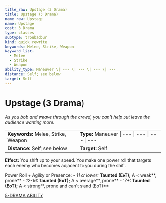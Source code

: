 ```yaml
---
title_raw: Upstage (3 Drama)
title: Upstage (3 Drama)
name_raw: Upstage
name: Upstage
cost: 3 Drama
type: classes
subtype: troubadour
kind: quick rewrite
keywords: Melee, Strike, Weapon
keyword_list:
  - Melee
  - Strike
  - Weapon
ability_type: Maneuver \| --- \| --- \| --- \| ---
distance: Self; see below
target: Self
---
```


# Upstage (3 Drama)

*As you bob and weave through the crowd, you can't help but leave the audience wanting more.*

|                                     |                                                |
| :---------------------------------- | :--------------------------------------------- |
| **Keywords:** Melee, Strike, Weapon | **Type:** Maneuver \| --- \| --- \| --- \| --- |
| **Distance:** Self; see below       | **Target:** Self                               |

**Effect:** You shift up to your speed. You make one power roll that targets each enemy who becomes adjacent to you during the shift.

Power Roll + Agility or Presence: - *11 or lower:* **Taunted (EoT);** A \< weak\*\*, prone\*\* - *12-16:* **Taunted (EoT);** A \< average\*\*, prone\*\* - *17+:* **Taunted (EoT);** A \< strong\*\*, prone and can't stand (EoT)\*\*

[5-DRAMA ABILITY](./5-Drama%20Ability.md)
